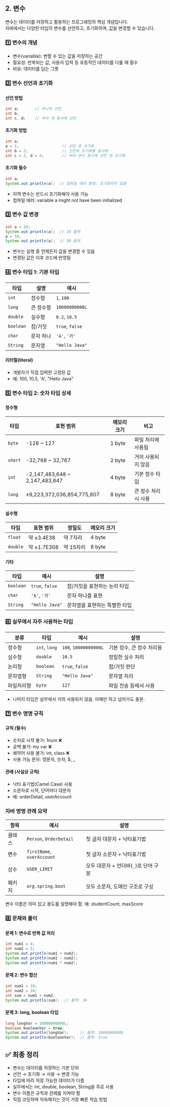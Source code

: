 ## 2. 변수
변수는 데이터를 저장하고 활용하는 프로그래밍의 핵심 개념입니다.  
자바에서는 다양한 타입의 변수를 선언하고, 초기화하며, 값을 변경할 수 있습니다.

### 1️⃣ 변수의 개념
- 변수(variable): 변할 수 있는 값을 저장하는 공간
- 필요성: 반복되는 값, 사용자 입력 등 유동적인 데이터를 다룰 때 필수
- 비유: 데이터를 담는 그릇

### 2️⃣ 변수 선언과 초기화
#### 선언 방법
```java
int a;       // 하나씩 선언
int b;
int c, d;    // 여러 개 동시에 선언
```

#### 초기화 방법
```java
int a;
a = 1;                   // 선언 후 초기화
int b = 2;               // 선언과 초기화를 동시에
int c = 3, d = 4;        // 여러 변수 동시에 선언 및 초기화
```

#### 초기화 필수
```java
int a;
System.out.println(a);  // 컴파일 에러 발생: 초기화되지 않음
```

- 지역 변수는 반드시 초기화해야 사용 가능
- 컴파일 에러: variable a might not have been initialized

### 3️⃣ 변수 값 변경
```java
int a = 10;
System.out.println(a);  // 10 출력
a = 50;
System.out.println(a);  // 50 출력
```

- 변수는 실행 중 언제든지 값을 변경할 수 있음
- 변경된 값은 이후 코드에 반영됨

### 4️⃣ 변수 타입 1: 기본 타입
| 타입     | 설명             | 예시               |
|----------|------------------|--------------------|
| `int`    | 정수형            | `1`, `100`         |
| `long`   | 큰 정수형         | `10000000000L`     |
| `double` | 실수형            | `0.2`, `10.5`      |
| `boolean`| 참/거짓           | `true`, `false`    |
| `char`   | 문자 하나         | `'A'`, `'가'`       |
| `String` | 문자열            | `"Hello Java"`     |


#### 리터럴(literal)
- 개발자가 직접 입력한 고정된 값
- 예: 100, 10.5, 'A', "Hello Java"

### 5️⃣ 변수 타입 2: 숫자 타입 상세
#### 정수형
| 타입   | 표현 범위                             | 메모리 크기 | 비고                     |
|--------|----------------------------------------|--------------|--------------------------|
| `byte` | -128 ~ 127                             | 1 byte       | 파일 처리에 사용됨       |
| `short`| -32,768 ~ 32,767                       | 2 byte       | 거의 사용되지 않음       |
| `int`  | -2,147,483,648 ~ 2,147,483,647         | 4 byte       | 기본 정수 타입            |
| `long` | ±9,223,372,036,854,775,807             | 8 byte       | 큰 정수 처리 시 사용      |


####  실수형
| 타입     | 표현 범위                        | 정밀도         | 메모리 크기 |
|----------|----------------------------------|----------------|--------------|
| `float`  | 약 ±3.4E38                       | 약 7자리       | 4 byte       |
| `double` | 약 ±1.7E308                      | 약 15자리      | 8 byte       |


#### 기타
| 타입      | 예시                  | 설명                          |
|-----------|-----------------------|-------------------------------|
| `boolean` | `true`, `false`       | 참/거짓을 표현하는 논리 타입 |
| `char`    | `'A'`, `'가'`          | 문자 하나를 표현              |
| `String`  | `"Hello Java"`        | 문자열을 표현하는 특별한 타입 |


### 6️⃣ 실무에서 자주 사용하는 타입
| 분류       | 타입        | 예시               | 설명                          |
|------------|-------------|--------------------|-------------------------------|
| 정수형     | `int`, `long` | `100`, `10000000000L` | 기본 정수, 큰 정수 처리용     |
| 실수형     | `double`    | `10.5`             | 정밀한 실수 처리              |
| 논리형     | `boolean`   | `true`, `false`    | 참/거짓 판단                  |
| 문자열형   | `String`    | `"Hello Java"`     | 문자열 처리                   |
| 파일처리형 | `byte`      | `127`              | 파일 전송 등에서 사용         |

- 나머지 타입은 실무에서 거의 사용되지 않음. 이해만 하고 넘어가도 충분.

### 7️⃣ 변수 명명 규칙
#### 규칙 (필수)
- 숫자로 시작 불가: 1num ❌
- 공백 불가: my var ❌
- 예약어 사용 불가: int, class ❌
- 사용 가능 문자: 영문자, 숫자, $, _
#### 관례 (사실상 규칙)
- 낙타 표기법(Camel Case) 사용
- 소문자로 시작, 단어마다 대문자
- 예: orderDetail, userAccount
### 자바 명명 관례 요약

| 항목     | 예시                          | 설명                                      |
|----------|-------------------------------|-------------------------------------------|
| 클래스   | `Person`, `OrderDetail`       | 첫 글자 대문자 + 낙타표기법               |
| 변수     | `firstName`, `userAccount`    | 첫 글자 소문자 + 낙타표기법               |
| 상수     | `USER_LIMIT`                  | 모두 대문자 + 언더바(`_`)로 단어 구분     |
| 패키지   | `org.spring.boot`             | 모두 소문자, 도메인 구조로 구성           |

변수 이름은 의미 있고 용도를 설명해야 함. 예: studentCount, maxScore


### 8️⃣ 문제와 풀이
#### 문제 1: 변수로 반복 값 처리
```java
int num1 = 4;
int num2 = 3;
System.out.println(num1 + num2);
System.out.println(num1 - num2);
System.out.println(num1 * num2);
```

#### 문제 2: 변수 합산
```java
int num1 = 10;
int num2 = 20;
int sum = num1 + num2;
System.out.println(sum);  // 출력: 30
```

#### 문제 3: long, boolean 타입
```java
long longVar = 10000000000L;
boolean booleanVar = true;
System.out.println(longVar);     // 출력: 10000000000
System.out.println(booleanVar);  // 출력: true
```


## ✅ 최종 정리
- 변수는 데이터를 저장하는 기본 단위
- 선언 → 초기화 → 사용 → 변경 가능
- 타입에 따라 저장 가능한 데이터가 다름
- 실무에서는 int, double, boolean, String을 주로 사용
- 변수 이름은 규칙과 관례를 지켜야 함
- 직접 코딩하며 익숙해지는 것이 가장 빠른 학습 방법
